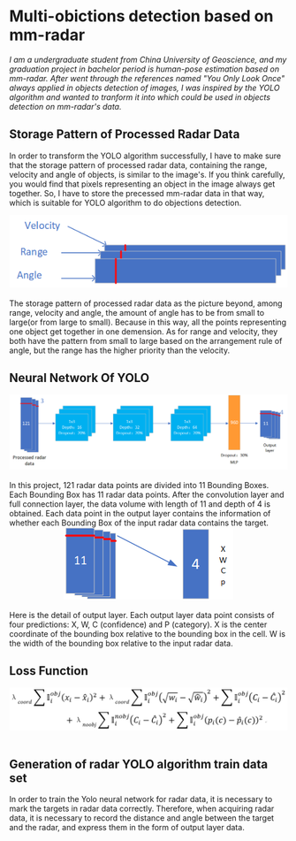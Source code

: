 # Multi-obictions detection based on mm-radar
*I am a undergraduate student from China University of Geoscience, and my graduation project in bachelor period is human-pose estimation based on mm-radar. After went through the references named "You Only Look Once" always applied in objects detection of images, I was inspired by the YOLO algorithm and wanted to tranform it into which could be used in objects detection on mm-radar's data.*

## Storage Pattern of Processed Radar Data
In order to transform the YOLO algorithm successfully, I have to make sure that the storage pattern of processed radar data, containing the range, velocity and angle of objects, is similar to the image's. If you think carefully, you would find that pixels representing an object in the image always get together. So, I have to store the precessed mm-radar data in that way, which is suitable for YOLO algorithm to do objections detection.</br>
<div align=center>
<img src="/Picture/1.png" />
</div></br>
The storage pattern of processed radar data as the picture beyond, among range, velocity and angle, the amount of angle has to be from small to large(or from large to small). Because in this way, all the points representing one object get together in one demension. As for range and velocity, they both have the pattern from small to large based on the arrangement rule of angle, but the range has the higher priority than the velocity. 

## Neural Network Of YOLO
<div align=center>
<img src="/Picture/2.png" />
</div></br>
In this project, 121 radar data points are divided into 11 Bounding Boxes. Each Bounding Box has 11 radar data points. After the convolution layer and full connection layer, the data volume with length of 11 and depth of 4 is obtained. Each data point in the output layer contains the information of whether each Bounding Box of the input radar data contains the target.
<div align=center>
<img src="/Picture/3.png" />
</div></br>
Here is the detail of output layer. Each output layer data point consists of four predictions: X, W, C (confidence) and P (category). X is the center coordinate of the bounding box relative to the bounding box in the cell. W is the width of the bounding box relative to the input radar data.</br>

## Loss Function
<div align=center>
<img src="/Picture/4.png" />
</div></br>

## Generation of radar YOLO algorithm train data set
In order to train the Yolo neural network for radar data, it is necessary to mark the targets in radar data correctly. Therefore, when acquiring radar data, it is necessary to record the distance and angle between the target and the radar, and express them in the form of output layer data.
